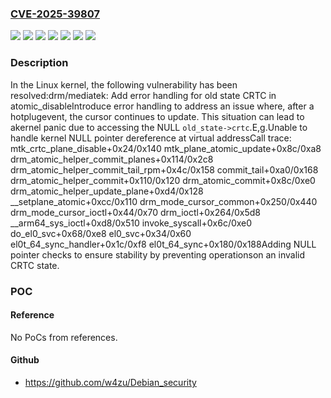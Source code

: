 ### [CVE-2025-39807](https://cve.mitre.org/cgi-bin/cvename.cgi?name=CVE-2025-39807)
![](https://img.shields.io/static/v1?label=Product&message=Linux&color=blue)
![](https://img.shields.io/static/v1?label=Version&message=&color=brightgreen)
![](https://img.shields.io/static/v1?label=Version&message=40b5b4ba8ed87c0bfb6268c10589777652ebde4c%20&color=brightgreen)
![](https://img.shields.io/static/v1?label=Version&message=6.16%20&color=brightgreen)
![](https://img.shields.io/static/v1?label=Version&message=a9c482689051ca96f4a4630fe49fd6919694caaa%20&color=brightgreen)
![](https://img.shields.io/static/v1?label=Version&message=d208261e9f7c66960587b10473081dc1cecbe50b%20&color=brightgreen)
![](https://img.shields.io/static/v1?label=Vulnerability&message=n%2Fa&color=blue)

### Description

In the Linux kernel, the following vulnerability has been resolved:drm/mediatek: Add error handling for old state CRTC in atomic_disableIntroduce error handling to address an issue where, after a hotplugevent, the cursor continues to update. This situation can lead to akernel panic due to accessing the NULL `old_state->crtc`.E,g.Unable to handle kernel NULL pointer dereference at virtual addressCall trace: mtk_crtc_plane_disable+0x24/0x140 mtk_plane_atomic_update+0x8c/0xa8 drm_atomic_helper_commit_planes+0x114/0x2c8 drm_atomic_helper_commit_tail_rpm+0x4c/0x158 commit_tail+0xa0/0x168 drm_atomic_helper_commit+0x110/0x120 drm_atomic_commit+0x8c/0xe0 drm_atomic_helper_update_plane+0xd4/0x128 __setplane_atomic+0xcc/0x110 drm_mode_cursor_common+0x250/0x440 drm_mode_cursor_ioctl+0x44/0x70 drm_ioctl+0x264/0x5d8 __arm64_sys_ioctl+0xd8/0x510 invoke_syscall+0x6c/0xe0 do_el0_svc+0x68/0xe8 el0_svc+0x34/0x60 el0t_64_sync_handler+0x1c/0xf8 el0t_64_sync+0x180/0x188Adding NULL pointer checks to ensure stability by preventing operationson an invalid CRTC state.

### POC

#### Reference
No PoCs from references.

#### Github
- https://github.com/w4zu/Debian_security

